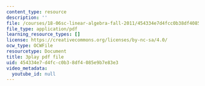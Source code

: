 ```yaml
---
content_type: resource
description: ''
file: /courses/18-06sc-linear-algebra-fall-2011/454334e7d4fcc0b38df4085e9b7e83e3_QVKj3LADCnA.pdf
file_type: application/pdf
learning_resource_types: []
license: https://creativecommons.org/licenses/by-nc-sa/4.0/
ocw_type: OCWFile
resourcetype: Document
title: 3play pdf file
uid: 454334e7-d4fc-c0b3-8df4-085e9b7e83e3
video_metadata:
  youtube_id: null
---
```

